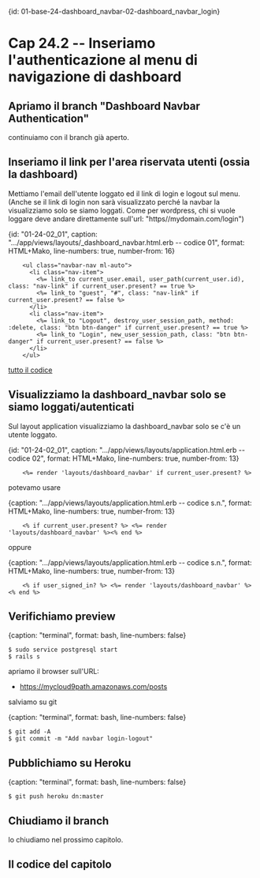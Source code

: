 {id: 01-base-24-dashboard_navbar-02-dashboard_navbar_login}
# Cap 24.2 -- Inseriamo l'authenticazione al menu di navigazione di dashboard




## Apriamo il branch "Dashboard Navbar Authentication"

continuiamo con il branch già aperto.




## Inseriamo il link per l'area riservata utenti (ossia la dashboard)

Mettiamo l'email dell'utente loggato ed il link di login e logout sul menu. (Anche se il link di login non sarà visualizzato perché la navbar la visualizziamo solo se siamo loggati. Come per wordpress, chi si vuole loggare deve andare direttamente sull'url: "https//mydomain.com/login")

{id: "01-24-02_01", caption: ".../app/views/layouts/_dashboard_navbar.html.erb -- codice 01", format: HTML+Mako, line-numbers: true, number-from: 16}
```
    <ul class="navbar-nav ml-auto">
      <li class="nav-item">
        <%= link_to current_user.email, user_path(current_user.id), class: "nav-link" if current_user.present? == true %>
        <%= link_to "guest", "#", class: "nav-link" if current_user.present? == false %>
      </li>
      <li class="nav-item">
        <%= link_to "Logout", destroy_user_session_path, method: :delete, class: "btn btn-danger" if current_user.present? == true %>
        <%= link_to "Login", new_user_session_path, class: "btn btn-danger" if current_user.present? == false %>
      </li>
    </ul>
```

[tutto il codice](#01-24-02_01all)




## Visualizziamo la dashboard_navbar solo se siamo loggati/autenticati

Sul layout application visualizziamo la dashboard_navbar solo se c'è un utente loggato.

{id: "01-24-02_01", caption: ".../app/views/layouts/application.html.erb -- codice 02", format: HTML+Mako, line-numbers: true, number-from: 13}
```
    <%= render 'layouts/dashboard_navbar' if current_user.present? %>
```

potevamo usare 

{caption: ".../app/views/layouts/application.html.erb -- codice s.n.", format: HTML+Mako, line-numbers: true, number-from: 13}
```
    <% if current_user.present? %> <%= render 'layouts/dashboard_navbar' %><% end %>
```

oppure

{caption: ".../app/views/layouts/application.html.erb -- codice s.n.", format: HTML+Mako, line-numbers: true, number-from: 13}
```
    <% if user_signed_in? %> <%= render 'layouts/dashboard_navbar' %><% end %>
```




## Verifichiamo preview

{caption: "terminal", format: bash, line-numbers: false}
```
$ sudo service postgresql start
$ rails s
```

apriamo il browser sull'URL:

* https://mycloud9path.amazonaws.com/posts






salviamo su git

{caption: "terminal", format: bash, line-numbers: false}
```
$ git add -A
$ git commit -m "Add navbar login-logout"
```




## Pubblichiamo su Heroku

{caption: "terminal", format: bash, line-numbers: false}
```
$ git push heroku dn:master
```




## Chiudiamo il branch

lo chiudiamo nel prossimo capitolo.




## Il codice del capitolo


